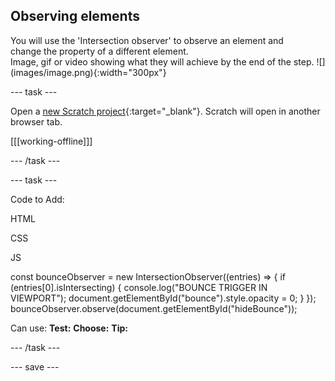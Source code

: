 ## Observing elements

<div style="display: flex; flex-wrap: wrap">
<div style="flex-basis: 200px; flex-grow: 1; margin-right: 15px;">
You will use the 'Intersection observer' to observe an element and change the property of a different element.
</div>
<div>
Image, gif or video showing what they will achieve by the end of the step. ![](images/image.png){:width="300px"}
</div>
</div>

--- task ---

Open a [new Scratch project](http://rpf.io/scratch-new){:target="_blank"}. Scratch will open in another browser tab.

[[[working-offline]]]

--- /task ---

--- task ---

Code to Add:

HTML

CSS

JS

  const bounceObserver = new IntersectionObserver((entries) => {
    if (entries[0].isIntersecting) {
      console.log("BOUNCE TRIGGER IN VIEWPORT");
      document.getElementById("bounce").style.opacity = 0;
    }
  });
  bounceObserver.observe(document.getElementById("hideBounce"));

Can use:
**Test:**
**Choose:**
**Tip:**

--- /task ---

--- save ---